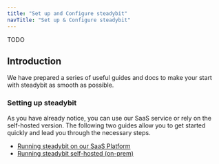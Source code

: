 ```yaml
---
title: "Set up and Configure steadybit"
navTitle: "Set up & Configure steadybit"
---
```

TODO

## Introduction
We have prepared a series of useful guides and docs to make your start with steadybit as smooth as possible.

### Setting up steadybit
As you have already notice, you can use our SaaS service or rely on the self-hosted version.
The following two guides allow you to get started quickly and lead you through the necessary steps.

* [Running steadybit on our SaaS Platform](getting-started/1-getting-started-saas)
* [Running steadybit self-hosted (on-prem)](getting-started/2-getting-started-onprem)
